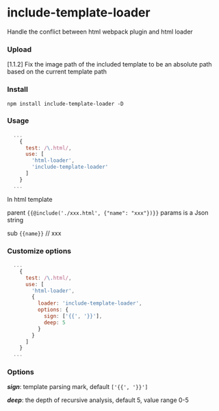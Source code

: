 # include-template-loader

Handle the conflict between html webpack plugin and html loader

### Upload

[1.1.2] Fix the image path of the included template to be an absolute path based on the current template path

### Install

`npm install include-template-loader -D`

### Usage

```js
  ...
    {
      test: /\.html/,
      use: [
        'html-loader',
        'include-template-loader'
      ]
    }
  ...
```

In html template

parent
`{{@include('./xxx.html', {"name": "xxx"})}}`
params is a Json string

sub
`{{name}}` // xxx

### Customize options

```js
  ...
    {
      test: /\.html/,
      use: [
        'html-loader',
        {
          loader: 'include-template-loader',
          options: {
            sign: ['{{', '}}'],
            deep: 5
          }
        }
      ]
    }
  ...
```

### Options

**_sign_**: template parsing mark, default `['{{', '}}']`

**_deep_**: the depth of recursive analysis, default 5, value range 0-5
